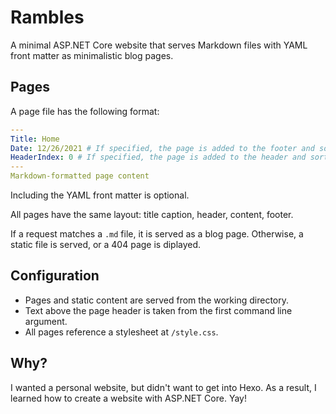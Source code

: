 # Rambles
A minimal ASP.NET Core website that serves Markdown files with YAML front matter as minimalistic blog pages.

## Pages
A page file has the following format:
```yaml
---
Title: Home
Date: 12/26/2021 # If specified, the page is added to the footer and sorted by this value.
HeaderIndex: 0 # If specified, the page is added to the header and sorted by this value.
---
Markdown-formatted page content
```
Including the YAML front matter is optional.

All pages have the same layout: title caption, header, content, footer.

If a request matches a `.md` file, it is served as a blog page. Otherwise, a static file is served, or a 404 page is diplayed.

## Configuration
 - Pages and static content are served from the working directory.
 - Text above the page header is taken from the first command line argument.
 - All pages reference a stylesheet at `/style.css`.
 
## Why?
I wanted a personal website, but didn't want to get into Hexo. As a result, I learned how to create a website with ASP.NET Core. Yay!
